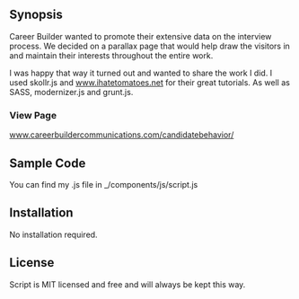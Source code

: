 ## Synopsis

Career Builder wanted to promote their extensive data on the interview process.
We decided on a parallax page that would help draw the visitors in and maintain their interests throughout the entire work.

I was happy that way it turned out and wanted to share the work I did. 
I used skollr.js and www.ihatetomatoes.net for their great tutorials. As well as SASS, modernizer.js and grunt.js.

### View Page
www.careerbuildercommunications.com/candidatebehavior/

## Sample Code
You can find my .js file in _/components/js/script.js

## Installation

No installation required.

## License

Script is MIT licensed and free and will always be kept this way. 
